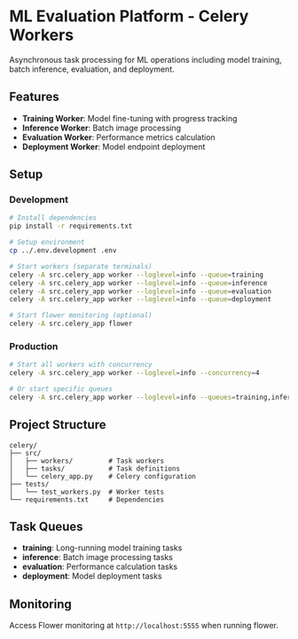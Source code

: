# ML Evaluation Platform - Celery Workers

Asynchronous task processing for ML operations including model training, batch inference, evaluation, and deployment.

## Features

- **Training Worker**: Model fine-tuning with progress tracking
- **Inference Worker**: Batch image processing 
- **Evaluation Worker**: Performance metrics calculation
- **Deployment Worker**: Model endpoint deployment

## Setup

### Development

```bash
# Install dependencies
pip install -r requirements.txt

# Setup environment
cp ../.env.development .env

# Start workers (separate terminals)
celery -A src.celery_app worker --loglevel=info --queue=training
celery -A src.celery_app worker --loglevel=info --queue=inference  
celery -A src.celery_app worker --loglevel=info --queue=evaluation
celery -A src.celery_app worker --loglevel=info --queue=deployment

# Start flower monitoring (optional)
celery -A src.celery_app flower
```

### Production

```bash
# Start all workers with concurrency
celery -A src.celery_app worker --loglevel=info --concurrency=4

# Or start specific queues
celery -A src.celery_app worker --loglevel=info --queues=training,inference
```

## Project Structure

```
celery/
├── src/
│   ├── workers/         # Task workers
│   ├── tasks/           # Task definitions
│   └── celery_app.py    # Celery configuration
├── tests/
│   └── test_workers.py  # Worker tests
└── requirements.txt     # Dependencies
```

## Task Queues

- **training**: Long-running model training tasks
- **inference**: Batch image processing tasks
- **evaluation**: Performance calculation tasks  
- **deployment**: Model deployment tasks

## Monitoring

Access Flower monitoring at `http://localhost:5555` when running flower.